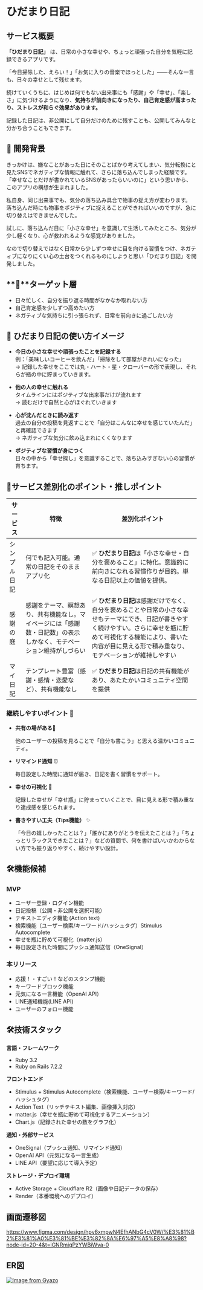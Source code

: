 # ひだまり日記

## サービス概要

**「ひだまり日記」** は、日常の小さな幸せや、ちょっと頑張った自分を気軽に記録できるアプリです。

「今日掃除した、えらい！」「お気に入りの音楽でほっとした」――そんな一言も、日々の幸せとして残せます。

続けていくうちに、はじめは何でもない出来事にも「感謝」や「幸せ」、「楽しさ」に気づけるようになり、**気持ちが前向きになったり、自己肯定感が高まったり、ストレスが和らぐ効果があります。**

記録した日記は、非公開にして自分だけのために残すことも、公開してみんなと分かち合うこともできます。

## **💭** 開発背景

きっかけは、嫌なことがあった日にそのことばかり考えてしまい、気分転換にと見たSNSでネガティブな情報に触れて、さらに落ち込んでしまった経験です。「幸せなことだけが書かれているSNSがあったらいいのに」という思いから、このアプリの構想が生まれました。

私自身、同じ出来事でも、気分の落ち込み具合で物事の捉え方が変わります。
落ち込んだ時にも物事をポジティブに捉えることができればいいのですが、急に切り替えはできませんでした。

試しに、落ち込んだ日に「小さな幸せ」を意識して生活してみたところ、気分が少し軽くなり、心が救われるような感覚がありました。

なので切り替えではなく日常から少しずつ幸せに目を向ける習慣をつけ、ネガティブになりにくい心の土台をつくれるものにしようと思い「ひだまり日記」を開発しました。

## **🎯**ターゲット層

- 日々忙しく、自分を振り返る時間がなかなか取れない方
- 自己肯定感を少しずつ高めたい方
- ネガティブな気持ちに引っ張られず、日常を前向きに過ごしたい方

## 🌼 ひだまり日記の使い方イメージ

- **今日の小さな幸せや頑張ったことを記録する**  
  例：「美味しいコーヒーを飲んだ」「掃除をして部屋がきれいになった」  
  → 記録した幸せをここでは丸・ハート・星・クローバーの形で表現し、それらが瓶の中に貯まっていきます。

- **他の人の幸せに触れる**  
  タイムラインにはポジティブな出来事だけが流れます  
  → 読むだけで自然と心がほぐれていきます

- **心が沈んだときに読み返す**  
  過去の自分の投稿を見返すことで「自分はこんなに幸せを感じていたんだ」と再確認できます  
  → ネガティブな気分に飲み込まれにくくなります

- **ポジティブな習慣が身につく**  
    日々の中から「幸せ探し」を意識することで、落ち込みすぎない心の習慣が育ちます。


## 🌟サービス差別化のポイント・推しポイント

| サービス | 特徴 | 差別化ポイント |
|----------|------|----------------|
| シンプル日記 | 何でも記入可能。通常の日記をそのままアプリ化 | ✅ **ひだまり日記**は「小さな幸せ・自分を褒めること」に特化。意識的に前向きになれる習慣作りが目的。単なる日記以上の価値を提供。 |
| 感謝の庭 | 感謝をテーマ、瞑想あり、共有機能なし。マイページには「感謝数・日記数」の表示しかなく、モチベーション維持がしづらい | ✅ **ひだまり日記**は感謝だけでなく、自分を褒めることや日常の小さな幸せもテーマにでき、日記が書きやすく続けやすい。さらに幸せを瓶に貯めて可視化する機能により、書いた内容が目に見える形で積み重なり、モチベーションが維持しやすい |
| マイ日記 | テンプレート豊富（感謝・感情・恋愛など）、共有機能なし | ✅ **ひだまり日記**は日記の共有機能があり、あたたかいコミュニティ空間を提供 |

### 継続しやすいポイント 🌟

- **共有の場がある💓**
    
    他のユーザーの投稿を見ることで「自分も書こう」と思える温かいコミュニティ。
    
- **リマインド通知** ⏰
    
    毎日設定した時間に通知が届き、日記を書く習慣をサポート。
    
- **幸せの可視化** 🍷
    
    記録した幸せが「幸せ瓶」に貯まっていくことで、目に見える形で積み重なり達成感を感じられます。
    
- **書きやすい工夫（Tips機能）** ✨
    
    「今日の嬉しかったことは？」「誰かにありがとうを伝えたことは？」「ちょっとリラックスできたことは？」などの質問で、何を書けばいいかわからない方でも振り返りやすく、続けやすい設計。


## 🛠️機能候補

### MVP

- ユーザー登録・ログイン機能
- 日記投稿（公開・非公開を選択可能）
- テキストエディタ機能 (Action text)
- 検索機能（ユーザー検索/キーワード/ハッシュタグ）Stimulus Autocomplete
- 幸せを瓶に貯めて可視化（matter.js）
- 毎日設定された時間にプッシュ通知送信（OneSignal）

### 本リリース

- 応援！・すごい！などのスタンプ機能
- キーワードブロック機能
- 元気になる一言機能（OpenAI API）
- LINE通知機能(LINE API)
- ユーザーのフォロー機能

## 🛠️技術スタック

**言語・フレームワーク**

- Ruby 3.2
- Ruby on Rails 7.2.2

**フロントエンド**

- Stimulus + Stimulus Autocomplete（検索機能、ユーザー検索/キーワード/ハッシュタグ）
- Action Text（リッチテキスト編集、画像挿入対応）
- matter.js（幸せを瓶に貯めて可視化するアニメーション）
- Chart.js（記録された幸せの数をグラフ化）

**通知・外部サービス**

- OneSignal（プッシュ通知、リマインド通知）
- OpenAI API（元気になる一言生成）
- LINE API（要望に応じて導入予定）

**ストレージ・デプロイ環境**

- Active Storage + Cloudflare R2（画像や日記データの保存）
- Render（本番環境へのデプロイ）

## 画面遷移図
https://www.figma.com/design/hpv6xmpwN4EfhANbG4cV0W/%E3%81%B2%E3%81%A0%E3%81%BE%E3%82%8A%E6%97%A5%E8%A8%98?node-id=20-4&t=iGNRmigPzYWBiWva-0

## ER図
[![Image from Gyazo](https://i.gyazo.com/0437f8203e358059d72be6ff8c210266.png)](https://gyazo.com/0437f8203e358059d72be6ff8c210266)
